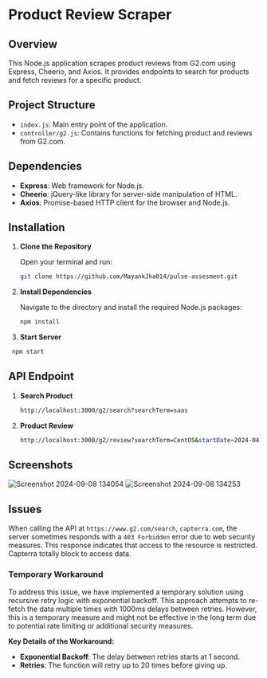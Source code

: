 # Product Review Scraper

## Overview

This Node.js application scrapes product reviews from G2.com using Express, Cheerio, and Axios. It provides endpoints to search for products and fetch reviews for a specific product.

## Project Structure

- `index.js`: Main entry point of the application.
- `controller/g2.js`: Contains functions for fetching product and reviews from G2.com.

## Dependencies

- **Express**: Web framework for Node.js.
- **Cheerio**: jQuery-like library for server-side manipulation of HTML.
- **Axios**: Promise-based HTTP client for the browser and Node.js.

## Installation

1. **Clone the Repository**

   Open your terminal and run:

   ```bash
   git clone https://github.com/MayankJha014/pulse-assesment.git
   ```

2. **Install Dependencies**

   Navigate to the directory and install the required Node.js packages:

   ```bash
   npm install
   ```

3. **Start Server**

```bash
 npm start
```

## API Endpoint

1. **Search Product**
   ```bash
   http://localhost:3000/g2/search?searchTerm=saas
   ```
2. **Product Review**
   ```bash
   http://localhost:3000/g2/review?searchTerm=CentOS&startDate=2024-04-05&endDate=2024-04-19
   ```

## Screenshots

![Screenshot 2024-09-08 134054](https://github.com/user-attachments/assets/0db6f100-19f8-4500-ab0f-fab1f89fd0d1)
![Screenshot 2024-09-08 134253](https://github.com/user-attachments/assets/de02703b-d97d-4a7b-b0a2-fb5685e4b535)

## Issues

When calling the API at `https://www.g2.com/search`, `capterra.com`, the server sometimes responds with a `403 Forbidden` error due to web security measures. This response indicates that access to the resource is restricted. Capterra totally block to access data.

### Temporary Workaround

To address this issue, we have implemented a temporary solution using recursive retry logic with exponential backoff. This approach attempts to re-fetch the data multiple times with 1000ms delays between retries. However, this is a temporary measure and might not be effective in the long term due to potential rate limiting or additional security measures.

**Key Details of the Workaround:**

- **Exponential Backoff**: The delay between retries starts at 1 second.
- **Retries**: The function will retry up to 20 times before giving up.
